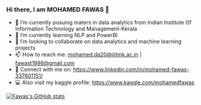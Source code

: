 ### Hi there, I am MOHAMED FAWAS  👋




- 🔭 I’m currently pusuing maters in data analytics from Indian Institute Of Information Technology and Management-Kerala
- 🌱 I’m currently learning NLP and PowerBI
- 👯 I’m looking to collaborate on data analytics and machine learning projects
- 📫 How to reach me: mohamed.da20@iiitmk.ac.in | fawast1998@gmail.com
- 🔗 Connect with me on: https://www.linkedin.com/in/mohamed-fawas-337601151/
- 💻 Also visit my kaggle profile: https://www.kaggle.com/mohamedfawas

[![Fawas's GitHub stats](https://github-readme-stats.vercel.app/api?username=fazexplorer182)](https://github.com/fazexplorer182/github-readme-stats)
